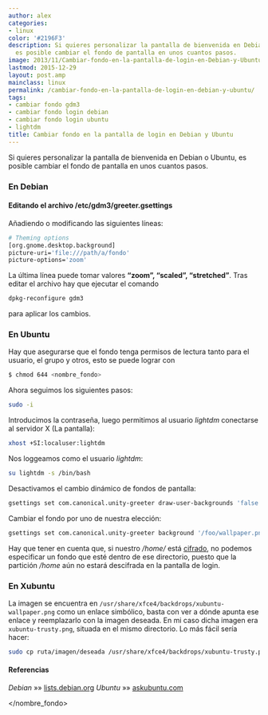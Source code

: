 ```yaml
---
author: alex
categories:
- linux
color: '#2196F3'
description: Si quieres personalizar la pantalla de bienvenida en Debian o Ubuntu,
  es posible cambiar el fondo de pantalla en unos cuantos pasos.
image: 2013/11/Cambiar-fondo-en-la-pantalla-de-login-en-Debian-y-Ubuntu.jpg
lastmod: 2015-12-29
layout: post.amp
mainclass: linux
permalink: /cambiar-fondo-en-la-pantalla-de-login-en-debian-y-ubuntu/
tags:
- cambiar fondo gdm3
- cambiar fondo login debian
- cambiar fondo login ubuntu
- lightdm
title: Cambiar fondo en la pantalla de login en Debian y Ubuntu
---
```


<figure>
<a href="/img/2013/11/Cambiar-fondo-en-la-pantalla-de-login-en-Debian-y-Ubuntu.jpg"><amp-img on="tap:lightbox1" role="button" tabindex="0" layout="responsive" src="/img/2013/11/Cambiar-fondo-en-la-pantalla-de-login-en-Debian-y-Ubuntu.jpg" title="{{ page.title }}" alt="{{ page.title }}" width="3264px" height="2448px" /></a>
</figure>

Si quieres personalizar la pantalla de bienvenida en Debian o Ubuntu, es posible cambiar el fondo de pantalla en unos cuantos pasos.

<!--more--><!--ad-->

### En Debian

#### Editando el archivo /etc/gdm3/greeter.gsettings

Añadiendo o modificando las siguientes líneas:

```bash
# Theming options
[org.gnome.desktop.background]
picture-uri='file:///path/a/fondo'
picture-options='zoom'

```

La última línea puede tomar valores **&#8220;zoom&#8221;, &#8220;scaled&#8221;, &#8220;stretched&#8221;**. Tras editar el archivo hay que ejecutar el comando

```bash
dpkg-reconfigure gdm3

```

para aplicar los cambios.

### En Ubuntu

Hay que asegurarse que el fondo tenga permisos de lectura tanto para el usuario, el grupo y otros, esto se puede lograr con

```bash
$ chmod 644 <nombre_fondo>

```

Ahora seguimos los siguientes pasos:

```bash
sudo -i

```

Introducimos la contraseña, luego permitimos al usuario *lightdm* conectarse al servidor X (La pantalla):

```bash
xhost +SI:localuser:lightdm

```

Nos loggeamos como el usuario *lightdm*:

```bash
su lightdm -s /bin/bash

```

Desactivamos el cambio dinámico de fondos de pantalla:

```bash
gsettings set com.canonical.unity-greeter draw-user-backgrounds 'false'

```

Cambiar el fondo por uno de nuestra elección:

```bash
gsettings set com.canonical.unity-greeter background '/foo/wallpaper.png'

```

Hay que tener en cuenta que, si nuestro */home/* está [cifrado][1], no podemos especificar un fondo que esté dentro de ese directorio, puesto que la partición */home* aún no estará descifrada en la pantalla de login.

### En Xubuntu

La imagen se encuentra en `/usr/share/xfce4/backdrops/xubuntu-wallpaper.png` como un enlace simbólico, basta con ver a dónde apunta ese enlace y reemplazarlo con la imagen deseada. En mi caso dicha imagen era `xubuntu-trusty.png`, situada en el mismo directorio. Lo más fácil sería hacer:

```bash
sudo cp ruta/imagen/deseada /usr/share/xfce4/backdrops/xubuntu-trusty.png

```

<figure>
<a href="/img/2013/11/Cambiar-fondo-en-la-pantalla-de-login-en-Debian-y-Ubuntu.jpg"><amp-img on="tap:lightbox1" role="button" tabindex="0" layout="responsive" src="/img/2013/11/Cambiar-fondo-en-la-pantalla-de-login-en-Debian-y-Ubuntu.jpg" title="{{ page.title }}" alt="{{ page.title }}" width="3264px" height="2448px" /></a>
</figure>

#### Referencias

*Debian* »» <a href="http://lists.debian.org/debian-desktop/2012/03/msg00054.html" target="_blank">lists.debian.org</a>
*Ubuntu* »» <a href="http://askubuntu.com/questions/64001/how-do-i-change-the-wallpaper-in-lightdm" target="_blank">askubuntu.com</a>

[1]: https://elbauldelprogramador.com/como-cifrar-archivos-con-openssl/ "Cómo cifrar archivos con openssl"


</nombre_fondo>
